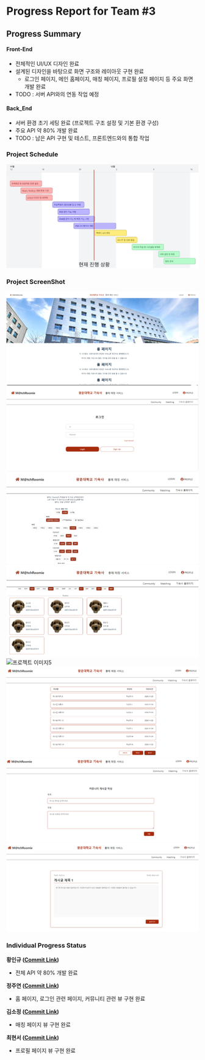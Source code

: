﻿# Progress Report for Team #3

## Progress Summary

#### Front-End

- 전체적인 UI/UX 디자인 완료
- 설계된 디자인을 바탕으로 화면 구조와 레이아웃 구현 완료
  - 로그인 페이지, 메인 홈페이지, 매칭 페이지, 프로필 설정 페이지 등 주요 화면 개발 완료
- TODO : 서버 API와의 연동 작업 예정

#### Back_End

- 서버 환경 초기 세팅 완료 (프로젝트 구조 설정 및 기본 환경 구성)
- 주요 API 약 80% 개발 완료
- TODO : 남은 API 구현 및 테스트, 프론트엔드와의 통합 작업

### Project Schedule

![프로젝트 일정](./images/KakaoTalk_20241129_143351288.jpg)

### Project ScreenShot
![프로젝트 이미지1](./images/KakaoTalk_20241129_120923362.png)
![프로젝트 이미지2](./images/KakaoTalk_20241129_120923362_01.png)
![프로젝트 이미지3](./images/Match_page_1.png)
![프로젝트 이미지4](./images/Match_page_2.png)
![프로젝트 이미지5](https://github.com/user-attachments/assets/5249ae65-2902-4a7e-a68e-c8fe052daea5)
![프로젝트 이미지6](./images/스크린샷%202024-11-29%20204443.png)
![프로젝트 이미지7](./images/스크린샷%202024-11-29%20204453.png)
![프로젝트 이미지8](./images/스크린샷%202024-11-29%20204504.png)

### Individual Progress Status  
**황인규 ([Commit Link]())**
- 전체 API 약 80% 개발 완료

**정주연 ([Commit Link](https://github.com/openSource-3Team/Frontend/commit/3b0430d1396aaa8ca9a60466076357d4b565405b))**
- 홈 페이지, 로그인 관련 페이지, 커뮤니티 관련 뷰 구현 완료

**김소정 ([Commit Link](https://github.com/openSource-3Team/Frontend/pull/13/commits/2a0783542b4965d55ced0f2d36dc1345a064a87b))**
- 매칭 페이지 뷰 구현 완료

**최현서 ([Commit Link](https://github.com/openSource-3Team/Frontend/pull/9/commits/2c2cfd794a66b088666ba6fd6a299f85fd288a89))**
- 프로필 페이지 뷰 구현 완료
